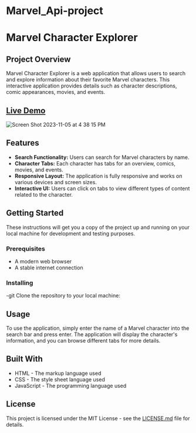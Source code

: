 # Marvel_Api-project
# Marvel Character Explorer

## Project Overview

Marvel Character Explorer is a web application that allows users to search and explore information about their favorite Marvel characters. This interactive application provides details such as character descriptions, comic appearances, movies, and events.
## [Live Demo]([https://tanyaa-a.github.io/](https://tanyaa-a.github.io/Marvel_Api-project/))
![Screen Shot 2023-11-05 at 4 38 15 PM](https://github.com/Tanyaa-a/Marvel_Api-project/assets/120506794/b350c182-9fc5-4bfe-9445-8202f3f33fee)

## Features

- **Search Functionality:** Users can search for Marvel characters by name.
- **Character Tabs:** Each character has tabs for an overview, comics, movies, and events.
- **Responsive Layout:** The application is fully responsive and works on various devices and screen sizes.
- **Interactive UI:** Users can click on tabs to view different types of content related to the character.

## Getting Started

These instructions will get you a copy of the project up and running on your local machine for development and testing purposes.

### Prerequisites

- A modern web browser
- A stable internet connection

### Installing

-git Clone the repository to your local machine:
   

## Usage

To use the application, simply enter the name of a Marvel character into the search bar and press enter. The application will display the character's information, and you can browse different tabs for more details.

## Built With

- HTML - The markup language used
- CSS - The style sheet language used
- JavaScript - The programming language used


## License

This project is licensed under the MIT License - see the [LICENSE.md](LICENSE.md) file for details.



